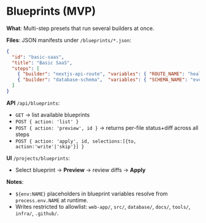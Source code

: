 # Blueprints (MVP)

**What**: Multi-step presets that run several builders at once.

**Files**: JSON manifests under `/blueprints/*.json`:
```json
{
  "id": "basic-saas",
  "title": "Basic SaaS",
  "steps": [
    { "builder": "nextjs-api-route", "variables": { "ROUTE_NAME": "health" } },
    { "builder": "database-schema",  "variables": { "SCHEMA_NAME": "events" } }
  ]
}
```

**API** `/api/blueprints`:
- `GET` → list available blueprints
- `POST { action: 'list' }`
- `POST { action: 'preview', id }` → returns per-file status+diff across all steps
- `POST { action: 'apply', id, selections:[{to, action:'write'|'skip'}] }`

**UI** `/projects/blueprints`:
- Select blueprint → **Preview** → review diffs → **Apply**

**Notes**:
- `${env:NAME}` placeholders in blueprint variables resolve from `process.env.NAME` at runtime.
- Writes restricted to allowlist: `web-app/`, `src/`, `database/`, `docs/`, `tools/`, `infra/`, `.github/`.
